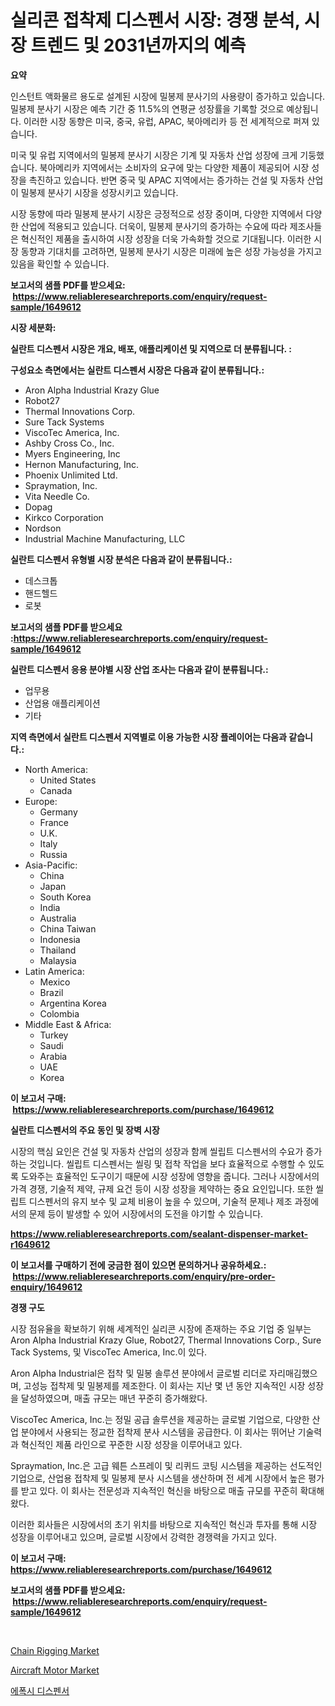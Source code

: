 <p><h1>실리콘 접착제 디스펜서 시장: 경쟁 분석, 시장 트렌드 및 2031년까지의 예측</h1></p><p><strong>요약</strong></p>
<p><p>인스턴트 액화물르 용도로 설계된 시장에 밀봉제 분사기의 사용량이 증가하고 있습니다. 밀봉제 분사기 시장은 예측 기간 중 11.5%의 연평균 성장률을 기록할 것으로 예상됩니다. 이러한 시장 동향은 미국, 중국, 유럽, APAC, 북아메리카 등 전 세계적으로 퍼져 있습니다.</p><p>미국 및 유럽 지역에서의 밀봉제 분사기 시장은 기계 및 자동차 산업 성장에 크게 기둥했습니다. 북아메리카 지역에서는 소비자의 요구에 맞는 다양한 제품이 제공되어 시장 성장을 촉진하고 있습니다. 반면 중국 및 APAC 지역에서는 증가하는 건설 및 자동차 산업이 밀봉제 분사기 시장을 성장시키고 있습니다.</p><p>시장 동향에 따라 밀봉제 분사기 시장은 긍정적으로 성장 중이며, 다양한 지역에서 다양한 산업에 적용되고 있습니다. 더욱이, 밀봉제 분사기의 증가하는 수요에 따라 제조사들은 혁신적인 제품을 출시하여 시장 성장을 더욱 가속화할 것으로 기대됩니다. 이러한 시장 동향과 기대치를 고려하면, 밀봉제 분사기 시장은 미래에 높은 성장 가능성을 가지고 있음을 확인할 수 있습니다.</p></p>
<p><strong>보고서의 샘플 PDF를 받으세요: &nbsp;<a href="https://www.reliableresearchreports.com/enquiry/request-sample/1649612">https://www.reliableresearchreports.com/enquiry/request-sample/1649612</a></strong></p>
<p><strong>시장 세분화:</strong></p>
<p><strong> 실란트 디스펜서 시장은 개요, 배포, 애플리케이션 및 지역으로 더 분류됩니다. :</strong></p>
<p><strong>구성요소 측면에서는 실란트 디스펜서 시장은 다음과 같이 분류됩니다.:</strong></p>
<p><ul><li>Aron Alpha Industrial Krazy Glue</li><li>Robot27</li><li>Thermal Innovations Corp.</li><li>Sure Tack Systems</li><li>ViscoTec America, Inc.</li><li>Ashby Cross Co., Inc.</li><li>Myers Engineering, Inc</li><li>Hernon Manufacturing, Inc.</li><li>Phoenix Unlimited Ltd.</li><li>Spraymation, Inc.</li><li>Vita Needle Co.</li><li>Dopag</li><li>Kirkco Corporation</li><li>Nordson</li><li>Industrial Machine Manufacturing, LLC</li></ul></p>
<p><strong> 실란트 디스펜서 유형별 시장 분석은 다음과 같이 분류됩니다.:</strong></p>
<p><ul><li>데스크톱</li><li>핸드헬드</li><li>로봇</li></ul></p>
<p><strong>보고서의 샘플 PDF를 받으세요 :<a href="https://www.reliableresearchreports.com/enquiry/request-sample/1649612">https://www.reliableresearchreports.com/enquiry/request-sample/1649612</a></strong></p>
<p><strong> 실란트 디스펜서 응용 분야별 시장 산업 조사는 다음과 같이 분류됩니다.:</strong></p>
<p><ul><li>업무용</li><li>산업용 애플리케이션</li><li>기타</li></ul></p>
<p><strong>지역 측면에서 실란트 디스펜서 지역별로 이용 가능한 시장 플레이어는 다음과 같습니다.:</strong></p>
<p><ul>
    <li>
        North America:
        <ul>
            <li>United States</li>
            <li>Canada</li>
        </ul>
    </li>
    <li>
        Europe:
        <ul>
            <li>Germany</li>
            <li>France</li>
            <li>U.K.</li>
            <li>Italy</li>
            <li>Russia</li>
        </ul>
    </li>
    <li>
        Asia-Pacific:
        <ul>
            <li>China</li>
            <li>Japan</li>
            <li>South Korea</li>
            <li>India</li>
            <li>Australia</li>
            <li>China Taiwan</li>
            <li>Indonesia</li>
            <li>Thailand</li>
            <li>Malaysia</li>
        </ul>
    </li>
    <li>
        Latin America:
        <ul>
            <li>Mexico</li>
            <li>Brazil</li>
            <li>Argentina Korea</li>
            <li>Colombia</li>
        </ul>
    </li>
    <li>
        Middle East & Africa:
        <ul>
            <li>Turkey</li>
            <li>Saudi</li>
            <li>Arabia</li>
            <li>UAE</li>
            <li>Korea</li>
        </ul>
    </li>
    </ul></p>
<p><strong>이 보고서 구매: &nbsp;<a href="https://www.reliableresearchreports.com/purchase/1649612">https://www.reliableresearchreports.com/purchase/1649612</a></strong></p>
<p><strong>실란트 디스펜서의 주요 동인 및 장벽 시장</strong></p>
<p><p>시장의 핵심 요인은 건설 및 자동차 산업의 성장과 함께 씰립트 디스펜서의 수요가 증가하는 것입니다. 씰립트 디스펜서는 씰링 및 접착 작업을 보다 효율적으로 수행할 수 있도록 도와주는 효율적인 도구이기 때문에 시장 성장에 영향을 줍니다. 그러나 시장에서의 가격 경쟁, 기술적 제약, 규제 요건 등이 시장 성장을 제약하는 중요 요인입니다. 또한 씰립트 디스펜서의 유지 보수 및 교체 비용이 높을 수 있으며, 기술적 문제나 제조 과정에서의 문제 등이 발생할 수 있어 시장에서의 도전을 야기할 수 있습니다.</p></p>
<p><strong><a href="https://www.reliableresearchreports.com/sealant-dispenser-market-r1649612">https://www.reliableresearchreports.com/sealant-dispenser-market-r1649612</a></strong></p>
<p><strong>이 보고서를 구매하기 전에 궁금한 점이 있으면 문의하거나 공유하세요.: &nbsp;<a href="https://www.reliableresearchreports.com/enquiry/pre-order-enquiry/1649612">https://www.reliableresearchreports.com/enquiry/pre-order-enquiry/1649612</a></strong></p>
<p><strong>경쟁 구도</strong></p>
<p><p>시장 점유율을 확보하기 위해 세계적인 실리콘 시장에 존재하는 주요 기업 중 일부는 Aron Alpha Industrial Krazy Glue, Robot27, Thermal Innovations Corp., Sure Tack Systems, 및 ViscoTec America, Inc.이 있다.</p><p>Aron Alpha Industrial은 접착 및 밀봉 솔루션 분야에서 글로벌 리더로 자리매김했으며, 고성능 접착제 및 밀봉제를 제조한다. 이 회사는 지난 몇 년 동안 지속적인 시장 성장을 달성하였으며, 매출 규모는 매년 꾸준히 증가해왔다. </p><p>ViscoTec America, Inc.는 정밀 공급 솔루션을 제공하는 글로벌 기업으로, 다양한 산업 분야에서 사용되는 정교한 접착제 분사 시스템을 공급한다. 이 회사는 뛰어난 기술력과 혁신적인 제품 라인으로 꾸준한 시장 성장을 이루어내고 있다. </p><p>Spraymation, Inc.은 고급 웨튼 스프레이 및 리퀴드 코팅 시스템을 제공하는 선도적인 기업으로, 산업용 접착제 및 밀봉제 분사 시스템을 생산하며 전 세계 시장에서 높은 평가를 받고 있다. 이 회사는 전문성과 지속적인 혁신을 바탕으로 매출 규모를 꾸준히 확대해왔다. </p><p>이러한 회사들은 시장에서의 초기 위치를 바탕으로 지속적인 혁신과 투자를 통해 시장 성장을 이루어내고 있으며, 글로벌 시장에서 강력한 경쟁력을 가지고 있다.</p></p>
<p><strong>이 보고서 구매: &nbsp; <a href="https://www.reliableresearchreports.com/purchase/1649612">https://www.reliableresearchreports.com/purchase/1649612</a></strong></p>
<p><strong>보고서의 샘플 PDF를 받으세요: &nbsp;<a href="https://www.reliableresearchreports.com/enquiry/request-sample/1649612">https://www.reliableresearchreports.com/enquiry/request-sample/1649612</a></strong><strong></strong></p>
<p>&nbsp;</p>
<p><p><a href="https://github.com/dx0328/Market-Research-Report-List-2/blob/main/chain-rigging-market.md">Chain Rigging Market</a></p><p><a href="https://github.com/Glendatilghmankmgz0rbhwpy/Market-Research-Report-List-2/blob/main/aircraft-motor-market.md">Aircraft Motor Market</a></p><p><a href="https://github.com/fernandotryO5lson96765/Market-Research-Report-List-1/blob/main/350742128674.md">에폭시 디스펜서</a></p></p>